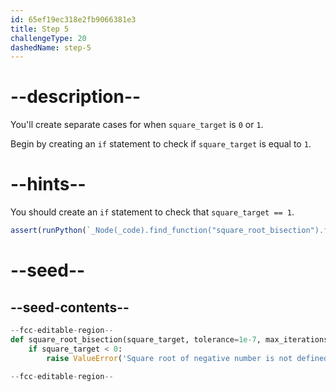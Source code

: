 ```yaml
---
id: 65ef19ec318e2fb9066381e3
title: Step 5
challengeType: 20
dashedName: step-5
---
```


# --description--

You'll create separate cases for when `square_target` is `0` or `1`. 

Begin by creating an `if` statement to check if `square_target` is equal to `1`. 

# --hints--

You should create an `if` statement to check that `square_target == 1`.

```js
assert(runPython(`_Node(_code).find_function("square_root_bisection").find_ifs()[1].find_conditions()[0].is_equivalent("square_target == 1")`))
```

# --seed--

## --seed-contents--

```py
--fcc-editable-region--
def square_root_bisection(square_target, tolerance=1e-7, max_iterations=100):
    if square_target < 0:
        raise ValueError('Square root of negative number is not defined in real numbers')

--fcc-editable-region--
```
